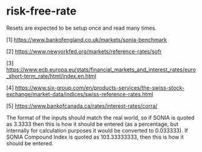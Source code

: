 # risk-free-rate

Resets are expected to be setup once and read many times.


[1] https://www.bankofengland.co.uk/markets/sonia-benchmark

[2] https://www.newyorkfed.org/markets/reference-rates/sofr

[3] https://www.ecb.europa.eu/stats/financial_markets_and_interest_rates/euro_short-term_rate/html/index.en.html

[4] https://www.six-group.com/en/products-services/the-swiss-stock-exchange/market-data/indices/swiss-reference-rates.html

[5] https://www.bankofcanada.ca/rates/interest-rates/corra/


The format of the inputs should match the real world, so if SONIA is quoted as 3.3333 then this is how it should be entered (as a percentage, but internally for calculation purposes it would be converted to 0.033333). If SONIA Compound Index is quoted as 103.33333333, then this is how it should be entered.
